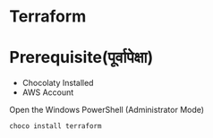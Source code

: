 # Terraform
# Prerequisite(पूर्वापेक्षा)
- Chocolaty Installed
- AWS Account
  
Open the Windows PowerShell (Administrator Mode)
```
choco install terraform
```

